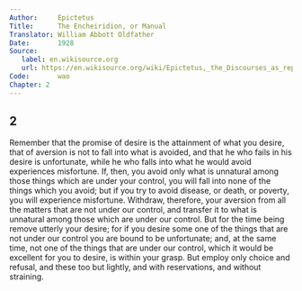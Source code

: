 ```yaml
---
Author:     Epictetus  
Title:      The Encheiridion, or Manual  
Translator: William Abbott Oldfather  
Date:       1928  
Source: 
   label: en.wikisource.org
   url: https://en.wikisource.org/wiki/Epictetus,_the_Discourses_as_reported_by_Arrian,_the_Manual,_and_Fragments/Manual 
Code:       wao  
Chapter: 2
---
```

##  2

Remember that the promise of desire is the attainment of what you desire, that
of aversion is not to fall into what is avoided, and that he who fails in his
desire is unfortunate, while he who falls into what he would avoid experiences
misfortune. If, then, you avoid only what is unnatural among those things which
are under your control, you will fall into none of the things which you avoid;
but if you try to avoid disease, or death, or poverty, you will experience
misfortune. Withdraw, therefore, your aversion from all the matters that are
not under our control, and transfer it to what is unnatural among those which
are under our control. But for the time being remove utterly your desire; for
if you desire some one of the things that are not under our control you are
bound to be unfortunate; and, at the same time, not one of the things that are
under our control, which it would be excellent for you to desire, is within
your grasp. But employ only choice and refusal, and these too but lightly, and
with reservations, and without straining.


